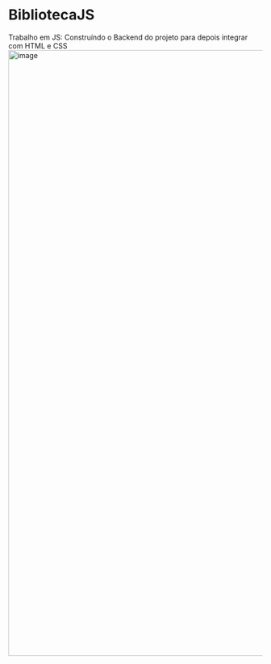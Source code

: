 # BibliotecaJS
Trabalho em JS: Construíndo o Backend do projeto para depois integrar com HTML e CSS
<img width="1920" height="1200" alt="image" src="https://github.com/user-attachments/assets/3e7ccbbf-784b-4a21-a19b-066051a74df3" />
